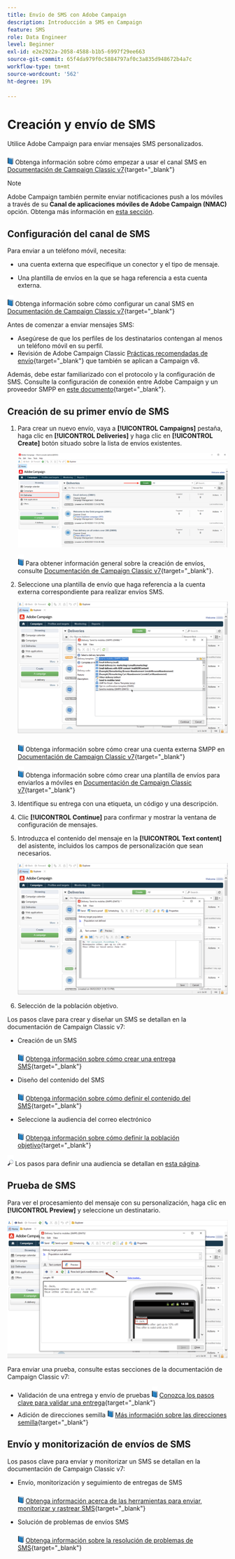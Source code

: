 ```yaml
---
title: Envío de SMS con Adobe Campaign
description: Introducción a SMS en Campaign
feature: SMS
role: Data Engineer
level: Beginner
exl-id: e2e2922a-2058-4588-b1b5-6997f29ee663
source-git-commit: 65f4da979f0c5884797af0c3a835d948672b4a7c
workflow-type: tm+mt
source-wordcount: '562'
ht-degree: 19%

---
```


# Creación y envío de SMS

Utilice Adobe Campaign para enviar mensajes SMS personalizados.

![](../assets/do-not-localize/book.png) Obtenga información sobre cómo empezar a usar el canal SMS en [Documentación de Campaign Classic v7](https://experienceleague.adobe.com/docs/campaign-classic/using/sending-messages/sending-messages-on-mobiles/sms-channel.html){target="_blank"}

>[!NOTE]
>
>Adobe Campaign también permite enviar notificaciones push a los móviles a través de su **Canal de aplicaciones móviles de Adobe Campaign (NMAC)** opción. Obtenga más información en [esta sección](push.md).

## Configuración del canal de SMS

Para enviar a un teléfono móvil, necesita:

* una cuenta externa que especifique un conector y el tipo de mensaje.

* Una plantilla de envíos en la que se haga referencia a esta cuenta externa.

![](../assets/do-not-localize/book.png)  Obtenga información sobre cómo configurar un canal SMS en [Documentación de Campaign Classic v7](https://experienceleague.adobe.com/docs/campaign-classic/using/sending-messages/sending-messages-on-mobiles/sms-set-up.html#sending-messages){target="_blank"}

Antes de comenzar a enviar mensajes SMS:

* Asegúrese de que los perfiles de los destinatarios contengan al menos un teléfono móvil en su perfil.
* Revisión de Adobe Campaign Classic [Prácticas recomendadas de envío](https://experienceleague.adobe.com/docs/campaign-classic/using/sending-messages/key-steps-when-creating-a-delivery/delivery-bestpractices/delivery-best-practices.html#sending-messages){target="_blank"} que también se aplican a Campaign v8.

Además, debe estar familiarizado con el protocolo y la configuración de SMS. Consulte la configuración de conexión entre Adobe Campaign y un proveedor SMPP en [este documento](https://experienceleague.adobe.com/docs/campaign-classic/using/sending-messages/sending-messages-on-mobiles/sms-protocol.html#sending-messages){target="_blank"}.

## Creación de su primer envío de SMS

1. Para crear un nuevo envío, vaya a **[!UICONTROL Campaigns]** pestaña, haga clic en **[!UICONTROL Deliveries]** y haga clic en **[!UICONTROL Create]** botón situado sobre la lista de envíos existentes.

   ![](assets/delivery_step_1.png)

   ![](../assets/do-not-localize/book.png) Para obtener información general sobre la creación de envíos, consulte [Documentación de Campaign Classic v7](https://experienceleague.adobe.com/docs/campaign-classic/using/sending-messages/key-steps-when-creating-a-delivery/steps-about-delivery-creation-steps.html#sending-messages){target="_blank"}.

1. Seleccione una plantilla de envío que haga referencia a la cuenta externa correspondiente para realizar envíos SMS.

   ![](assets/sms-template-list.png)

   ![](../assets/do-not-localize/book.png) Obtenga información sobre cómo crear una cuenta externa SMPP en [Documentación de Campaign Classic v7](https://experienceleague.adobe.com/docs/campaign-classic/using/sending-messages/sending-messages-on-mobiles/sms-set-up.html#creating-an-smpp-external-account){target="_blank"}

   ![](../assets/do-not-localize/book.png) Obtenga información sobre cómo crear una plantilla de envíos para enviarlos a móviles en [Documentación de Campaign Classic v7](https://experienceleague.adobe.com/docs/campaign-classic/using/sending-messages/sending-messages-on-mobiles/sms-set-up.html#changing-the-delivery-template){target="_blank"}

1. Identifique su entrega con una etiqueta, un código y una descripción.

1. Clic **[!UICONTROL Continue]** para confirmar y mostrar la ventana de configuración de mensajes.

1. Introduzca el contenido del mensaje en la **[!UICONTROL Text content]** del asistente, incluidos los campos de personalización que sean necesarios.

   ![](assets/sms-content.png)

1. Selección de la población objetivo.

Los pasos clave para crear y diseñar un SMS se detallan en la documentación de Campaign Classic v7:

* Creación de un SMS

   ![](../assets/do-not-localize/book.png) [Obtenga información sobre cómo crear una entrega SMS](https://experienceleague.adobe.com/docs/campaign-classic/using/sending-messages/sending-messages-on-mobiles/sms-create.html#sending-messages){target="_blank"}

* Diseño del contenido del SMS

   ![](../assets/do-not-localize/book.png) [Obtenga información sobre cómo definir el contenido del SMS](https://experienceleague.adobe.com/docs/campaign-classic/using/sending-messages/sending-messages-on-mobiles/sms-create.html#defining-the-sms-content){target="_blank"}

* Seleccione la audiencia del correo electrónico

   ![](../assets/do-not-localize/book.png) [Obtenga información sobre cómo definir la población objetivo](https://experienceleague.adobe.com/docs/campaign-classic/using/sending-messages/key-steps-when-creating-a-delivery/steps-defining-the-target-population.html){target="_blank"}

![](../assets/do-not-localize/glass.png) Los pasos para definir una audiencia se detallan en [esta página](../start/audiences.md).

## Prueba de SMS

Para ver el procesamiento del mensaje con su personalización, haga clic en **[!UICONTROL Preview]** y seleccione un destinatario.

![](assets/sms-preview.png)

Para enviar una prueba, consulte estas secciones de la documentación de Campaign Classic v7:

* Validación de una entrega y envío de pruebas
   ![](../assets/do-not-localize/book.png) [Conozca los pasos clave para validar una entrega](https://experienceleague.adobe.com/docs/campaign-classic/using/sending-messages/key-steps-when-creating-a-delivery/steps-validating-the-delivery.html?lang=es){target="_blank"}
* Adición de direcciones semilla
   ![](../assets/do-not-localize/book.png) [Más información sobre las direcciones semilla](https://experienceleague.adobe.com/docs/campaign-classic/using/sending-messages/using-seed-addresses/about-seed-addresses.html){target="_blank"}

## Envío y monitorización de envíos de SMS

Los pasos clave para enviar y monitorizar un SMS se detallan en la documentación de Campaign Classic v7:

* Envío, monitorización y seguimiento de entregas de SMS

   ![](../assets/do-not-localize/book.png) [Obtenga información acerca de las herramientas para enviar, monitorizar y rastrear SMS](https://experienceleague.adobe.com/docs/campaign-classic/using/sending-messages/sending-messages-on-mobiles/sms-send.html#sending-messages){target="_blank"}

* Solución de problemas de envíos SMS

   ![](../assets/do-not-localize/book.png) [Obtenga información sobre la resolución de problemas de SMS](https://experienceleague.adobe.com/docs/campaign-classic/using/sending-messages/sending-messages-on-mobiles/troubleshooting-sms.html#sending-messages){target="_blank"}

